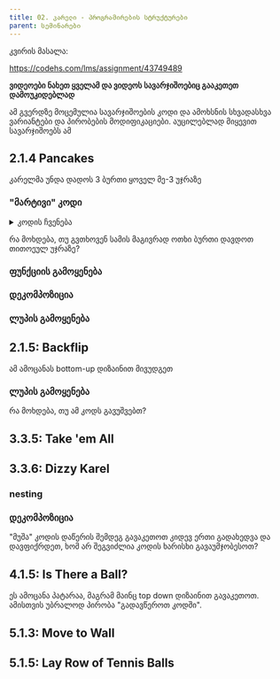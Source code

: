 ```yaml
---
title: 02. კარელი - პროგრამირების სტრუქტურები
parent: სემინარები
---
```



კვირის მასალა:

<https://codehs.com/lms/assignment/43749489>

**ვიდეოები ნახეთ ყველამ და ვიდეოს სავარჯიშოებიც გააკეთეთ დამოუკიდებლად**

ამ გვერდზე მოცემულია სავარჯიშოების კოდი და ამოხსნის სხვადასხვა ვარიანტები და პირობების მოდიფიკაციები. აუცილებლად მიყევით სავარჯიშოებს ამ 

## 2.1.4 Pancakes
კარელმა უნდა დადოს 3 ბურთი ყოველ მე-3 უჯრაზე

### "მარტივი" კოდი

<details>
<summary>კოდის ჩვენება</summary>

```js

```
</details>

რა მოხდება, თუ გვთხოვენ სამის მაგივრად ოთხი ბურთი დავდოთ თითოეულ უჯრაზე?


### ფუნქციის გამოყენება


### დეკომპოზიცია


### ლუპის გამოყენება


## 2.1.5: Backflip
ამ ამოცანას bottom-up დიზაინით მივუდგეთ

### ლუპის გამოყენება
რა მოხდება, თუ ამ კოდს გავუშვებთ?
## 3.3.5: Take 'em All

## 3.3.6: Dizzy Karel
### nesting

### დეკომპოზიცია
"მუშა" კოდის დაწერის შემდეგ გავაკეთოთ კიდევ ერთი გადახედვა და დავფიქრდეთ, ხომ არ შეგვიძლია კოდის ხარისხი გავაუმჯობესოთ?

## 4.1.5: Is There a Ball?
ეს ამოცანა პატარაა, მაგრამ მაინც top down დიზაინით გავაკეთოთ. ამისთვის უბრალოდ პირობა "გადავწეროთ კოდში".


## 5.1.3: Move to Wall

## 5.1.5: Lay Row of Tennis Balls








